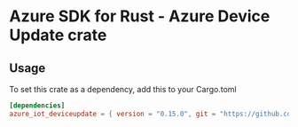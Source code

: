 # Azure SDK for Rust - Azure Device Update crate



## Usage

To set this crate as a dependency, add this to your Cargo.toml

```toml
[dependencies]
azure_iot_deviceupdate = { version = "0.15.0", git = "https://github.com/Azure/azure-sdk-for-rust" }
```
